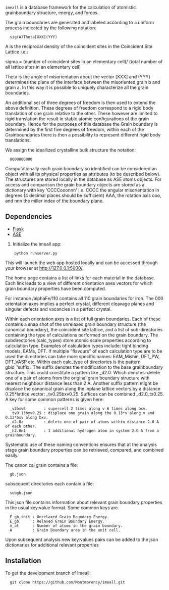 `imeall` is a database framework for the calculation of 
atomistic grainboundary structure, energy, and forces.

The grain boundaries are generated and labeled according to 
a uniform process  indicated by the following notation:

```
  sig(A)Theta[XXX](YYY)
```

A is the reciprocal density of the coincident sites
in the Coincident Site Lattice i.e.:

sigma = (number of coincident sites in an elementary cell)/
(total number of all lattice sites in an elementary cell)

Theta is the angle of misorientation about the vector [XXX]
and (YYY) determines the plane of the interface between
the misoriented grain b and grain a. In this way it is possible
to uniquely characterize all the grain boundaries. 

An additional set of three degrees of freedom is then used to extend 
the above definition. These degrees of freedom correspond to a 
rigid body translation of one grain relative to the other. These
however are limited to rigid translation the result in stable 
atomic configurations of the grain boundary. Hence for the purposes
of this database the Grain boundary is determined by the first
five degrees of freedom, within each of the Grainboundaries there is
then a possibility to represent different rigid body translations.

We assign the ideallized crystalline bulk structure the notation:

```
  0000000000
```

Computationally each grain boundary so identified can be considered an
object with all its physical properties as attributes (to be described below).
The structures are stored locally in the database as ASE atoms objects.
For access and comparison the grain boundary objects are stored as
a dictionary with key 'CCCCooonnn' i.e. CCCC the angular misorientation
in degrees (4 decimal places should be sufficient) AAA, the
rotation axis ooo, and nnn the miller index of the boundary plane.

## Dependencies
  - [Flask](http://flask.pocoo.org/)
  - [ASE](https://wiki.fysik.dtu.dk/ase/)

1. Initialize the imeall app:

```
    python runserver.py
```
This will launch the web app hosted locally and can be accessed through
your browser at http://127.0.0.1:5000/.

The home page contains a list of links for each material
in the database. Each link leads to a view of different orientation axes vectors for 
which grain boundary properties have been computed. 

For instance /alphaFe/110 contains all 110 grain boundaries for iron. The 000 
orientation axes implies a perfect crystal, different cleavage planes 
and singular defects and vacancies in a perfect crystal. 

Within each orientation axes is a list of full grain boundaries. 
Each of these contains a snap shot of the unrelaxed grain boundary structure
(the canonical boundary), the coincident site lattice, and a
list of sub-directories containing the type of calculations performed on the
grain boundary. The subdirectories (calc_types) store atomic scale 
properties according to calculation type. Examples of calculation types include:
tight binding models, EAMs, DFT. If multiple "flavours" of each calculation
type are to be used the directories can take more specific 
names: EAM_Mishin, DFT_PW, DFT_VASP etc.
Within each calc_type of directories is the pattern 
gbid_'suffix'. The suffix denotes the modification to the base grainboundary
structure. This could constitute a pattern like _d2.0. Which denotes:
delete one of a pair of atoms from the original grain 
boundary structure with nearest neighbour distance less than 2 A.
Another suffix pattern might be displace the canonical grain along the inplane
lattice vectors by a distance 0.25*lattice vector:
_tv0.25bxv0.25. Suffices can be combined _d2.0_tx0.25.
A key for some common patterns is given here:
```
  _v2bxv6        : supercell 2 times along v 6 times along bxv.
  _tv0.13bxv0.25 : displace one grain along the 0.13*v along v and 0.13*bxv along bxv.
  _d2.0z         : delete one of pair of atoms within distance 2.0 A of each other.
  _h2.0n1        : 1 additional hydrogen atom in system 2.0 A from a grainboundary.
```

Systematic use of these naming conventions ensures that at the analysis stage
grain boundary properties can be retrieved, compared, and combined easily.

The canonical grain contains a file: 
```
  gb.json
```
subsequent directories each contain a file:
```
  subgb.json
```
This json file contains information about relevant grain boundary properties
in the usual key:value format. Some common keys are. 
```
  E_gb_init : Unrelaxed Grain Boundary Energy.
  E_gb      : Relaxed Grain Boundary Energy.
  n_at      : Number of atoms in the grain boundary.
  A         : Grain Boundary area in the unit cell.
```
Upon subsequent analysis new key:values pairs can be added to the 
json dictionaries for additional relevant properties

## Installation
To get the development branch of Imeall:
```
  git clone https://github.com/Montmorency/imeall.git
```
